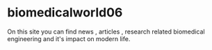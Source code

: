 # biomedicalworld06
On this site you can find news , articles , research related biomedical engineering and it's impact on modern life.
